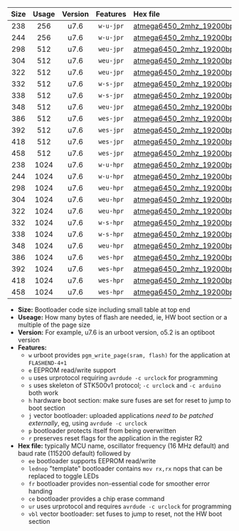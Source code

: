 |Size|Usage|Version|Features|Hex file|
|:-:|:-:|:-:|:-:|:--|
|238|256|u7.6|`w-u-jpr`|[atmega6450_2mhz_19200bps_ur_vbl.hex](https://raw.githubusercontent.com/stefanrueger/urboot/main/atmega6450_2mhz_19200bps_ur_vbl.hex)|
|244|256|u7.6|`w-u-jpr`|[atmega6450_2mhz_19200bps_lednop_ur_vbl.hex](https://raw.githubusercontent.com/stefanrueger/urboot/main/atmega6450_2mhz_19200bps_lednop_ur_vbl.hex)|
|298|512|u7.6|`weu-jpr`|[atmega6450_2mhz_19200bps_ee_ur_vbl.hex](https://raw.githubusercontent.com/stefanrueger/urboot/main/atmega6450_2mhz_19200bps_ee_ur_vbl.hex)|
|304|512|u7.6|`weu-jpr`|[atmega6450_2mhz_19200bps_ee_lednop_ur_vbl.hex](https://raw.githubusercontent.com/stefanrueger/urboot/main/atmega6450_2mhz_19200bps_ee_lednop_ur_vbl.hex)|
|322|512|u7.6|`weu-jpr`|[atmega6450_2mhz_19200bps_ee_lednop_fr_ur_vbl.hex](https://raw.githubusercontent.com/stefanrueger/urboot/main/atmega6450_2mhz_19200bps_ee_lednop_fr_ur_vbl.hex)|
|332|512|u7.6|`w-s-jpr`|[atmega6450_2mhz_19200bps_vbl.hex](https://raw.githubusercontent.com/stefanrueger/urboot/main/atmega6450_2mhz_19200bps_vbl.hex)|
|338|512|u7.6|`w-s-jpr`|[atmega6450_2mhz_19200bps_lednop_vbl.hex](https://raw.githubusercontent.com/stefanrueger/urboot/main/atmega6450_2mhz_19200bps_lednop_vbl.hex)|
|348|512|u7.6|`weu-jpr`|[atmega6450_2mhz_19200bps_ee_lednop_fr_ce_ur_vbl.hex](https://raw.githubusercontent.com/stefanrueger/urboot/main/atmega6450_2mhz_19200bps_ee_lednop_fr_ce_ur_vbl.hex)|
|386|512|u7.6|`wes-jpr`|[atmega6450_2mhz_19200bps_ee_vbl.hex](https://raw.githubusercontent.com/stefanrueger/urboot/main/atmega6450_2mhz_19200bps_ee_vbl.hex)|
|392|512|u7.6|`wes-jpr`|[atmega6450_2mhz_19200bps_ee_lednop_vbl.hex](https://raw.githubusercontent.com/stefanrueger/urboot/main/atmega6450_2mhz_19200bps_ee_lednop_vbl.hex)|
|418|512|u7.6|`wes-jpr`|[atmega6450_2mhz_19200bps_ee_lednop_fr_vbl.hex](https://raw.githubusercontent.com/stefanrueger/urboot/main/atmega6450_2mhz_19200bps_ee_lednop_fr_vbl.hex)|
|458|512|u7.6|`wes-jpr`|[atmega6450_2mhz_19200bps_ee_lednop_fr_ce_vbl.hex](https://raw.githubusercontent.com/stefanrueger/urboot/main/atmega6450_2mhz_19200bps_ee_lednop_fr_ce_vbl.hex)|
|238|1024|u7.6|`w-u-hpr`|[atmega6450_2mhz_19200bps_ur.hex](https://raw.githubusercontent.com/stefanrueger/urboot/main/atmega6450_2mhz_19200bps_ur.hex)|
|244|1024|u7.6|`w-u-hpr`|[atmega6450_2mhz_19200bps_lednop_ur.hex](https://raw.githubusercontent.com/stefanrueger/urboot/main/atmega6450_2mhz_19200bps_lednop_ur.hex)|
|298|1024|u7.6|`weu-hpr`|[atmega6450_2mhz_19200bps_ee_ur.hex](https://raw.githubusercontent.com/stefanrueger/urboot/main/atmega6450_2mhz_19200bps_ee_ur.hex)|
|304|1024|u7.6|`weu-hpr`|[atmega6450_2mhz_19200bps_ee_lednop_ur.hex](https://raw.githubusercontent.com/stefanrueger/urboot/main/atmega6450_2mhz_19200bps_ee_lednop_ur.hex)|
|322|1024|u7.6|`weu-hpr`|[atmega6450_2mhz_19200bps_ee_lednop_fr_ur.hex](https://raw.githubusercontent.com/stefanrueger/urboot/main/atmega6450_2mhz_19200bps_ee_lednop_fr_ur.hex)|
|332|1024|u7.6|`w-s-hpr`|[atmega6450_2mhz_19200bps.hex](https://raw.githubusercontent.com/stefanrueger/urboot/main/atmega6450_2mhz_19200bps.hex)|
|338|1024|u7.6|`w-s-hpr`|[atmega6450_2mhz_19200bps_lednop.hex](https://raw.githubusercontent.com/stefanrueger/urboot/main/atmega6450_2mhz_19200bps_lednop.hex)|
|348|1024|u7.6|`weu-hpr`|[atmega6450_2mhz_19200bps_ee_lednop_fr_ce_ur.hex](https://raw.githubusercontent.com/stefanrueger/urboot/main/atmega6450_2mhz_19200bps_ee_lednop_fr_ce_ur.hex)|
|386|1024|u7.6|`wes-hpr`|[atmega6450_2mhz_19200bps_ee.hex](https://raw.githubusercontent.com/stefanrueger/urboot/main/atmega6450_2mhz_19200bps_ee.hex)|
|392|1024|u7.6|`wes-hpr`|[atmega6450_2mhz_19200bps_ee_lednop.hex](https://raw.githubusercontent.com/stefanrueger/urboot/main/atmega6450_2mhz_19200bps_ee_lednop.hex)|
|418|1024|u7.6|`wes-hpr`|[atmega6450_2mhz_19200bps_ee_lednop_fr.hex](https://raw.githubusercontent.com/stefanrueger/urboot/main/atmega6450_2mhz_19200bps_ee_lednop_fr.hex)|
|458|1024|u7.6|`wes-hpr`|[atmega6450_2mhz_19200bps_ee_lednop_fr_ce.hex](https://raw.githubusercontent.com/stefanrueger/urboot/main/atmega6450_2mhz_19200bps_ee_lednop_fr_ce.hex)|

- **Size:** Bootloader code size including small table at top end
- **Useage:** How many bytes of flash are needed, ie, HW boot section or a multiple of the page size
- **Version:** For example, u7.6 is an urboot version, o5.2 is an optiboot version
- **Features:**
  + `w` urboot provides `pgm_write_page(sram, flash)` for the application at `FLASHEND-4+1`
  + `e` EEPROM read/write support
  + `u` uses urprotocol requiring `avrdude -c urclock` for programming
  + `s` uses skeleton of STK500v1 protocol; `-c urclock` and `-c arduino` both work
  + `h` hardware boot section: make sure fuses are set for reset to jump to boot section
  + `j` vector bootloader: uploaded applications *need to be patched externally*, eg, using `avrdude -c urclock`
  + `p` bootloader protects itself from being overwritten
  + `r` preserves reset flags for the application in the register R2
- **Hex file:** typically MCU name, oscillator frequency (16 MHz default) and baud rate (115200 default) followed by
  + `ee` bootloader supports EEPROM read/write
  + `lednop` "template" bootloader contains `mov rx,rx` nops that can be replaced to toggle LEDs
  + `fr` bootloader provides non-essential code for smoother error handing
  + `ce` bootloader provides a chip erase command
  + `ur` uses urprotocol and requires `avrdude -c urclock` for programming
  + `vbl` vector bootloader: set fuses to jump to reset, not the HW boot section
